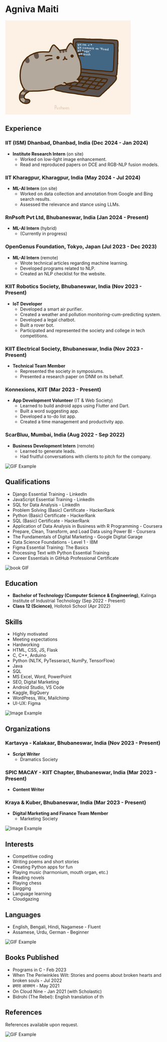 # Agniva Maiti

![Just a gif](https://raw.githubusercontent.com/fate0/fate0/master/artwork/pusheencode.gif)

## Experience

### IIT (ISM) Dhanbad, Dhanbad, India (Dec 2024 - Jan 2024)
- **Institute Research Intern** (on site)
  - Worked on low-light image enhancement.
  - Read and reproduced papers on DCE and RGB-NLP fusion models.

### IIT Kharagpur, Kharagpur, India (May 2024 - Jul 2024)
- **ML-AI Intern** (on site)
  - Worked on data collection and annotation from Google and Bing search results.
  - Assessed the relevance and stance using LLMs.

### RnPsoft Pvt Ltd, Bhubaneswar, India (Jan 2024 - Present)
- **ML-AI Intern** (hybrid)
  - (Currently in progress)

### OpenGenus Foundation, Tokyo, Japan (Jul 2023 - Dec 2023)
- **ML-AI Intern** (remote)
  - Wrote technical articles regarding machine learning.
  - Developed programs related to NLP.
  - Created an NLP checklist for the website.

### KIIT Robotics Society, Bhubaneswar, India (Nov 2023 - Present)
- **IoT Developer**
  - Developed a smart air purifier.
  - Created a weather and pollution monitoring-cum-predicting system.
  - Developed a legal chatbot.
  - Built a rover bot.
  - Participated and represented the society and college in tech competitions.

### KIIT Electrical Society, Bhubaneswar, India (Nov 2023 - Present)
- **Technical Team Member**
  - Represented the society in symposiums.
  - Presented a research paper on DNM on its behalf.

### Konnexions, KIIT (Mar 2023 - Present)
- **App Development Volunteer** (IT & Web Society)
  - Learned to build android apps using Flutter and Dart.
  - Built a word suggesting app.
  - Developed a to-do list app.
  - Created a time management and productivity app.
    
### ScarBluu, Mumbai, India (Aug 2022 - Sep 2022)
- **Business Development Intern** (remote)
  - Learned to generate leads.
  - Had fruitful conversations with clients to pitch for the company.

![GIF Example](https://media.giphy.com/media/6bjWIzKKkTvnG/giphy.gif)

## Qualifications
- Django Essential Training - LinkedIn
- JavaScript Essential Training - LinkedIn
- SQL for Data Analysis - LinkedIn
- Problem Solving (Basic) Certificate - HackerRank
- Python (Basic) Certificate - HackerRank
- SQL (Basic) Certificate - HackerRank
- Application of Data Analysis in Business with R Programming - Coursera
- Prepare, Clean, Transform, and Load Data using Power BI - Coursera
- The Fundamentals of Digital Marketing - Google Digital Garage
- Data Science Foundations - Level 1 - IBM
- Figma Essential Training: The Basics
- Processing Text with Python Essential Training
- Career Essentials in GitHub Professional Certificate

![book GIF](https://pusheen.com/wp-content/uploads/2011/06/tumblr_ln1ybqx90J1qhy6c9o1_400.gif)

## Education
- **Bachelor of Technology (Computer Science & Engineering)**, Kalinga Institute of Industrial Technology (Sep 2022 - Present)
- **Class 12 (Science)**, Hollotoli School (Apr 2022)

## Skills
- Highly motivated
- Meeting expectations
- Hardworking
- HTML, CSS, JS, Flask
- C, C++, Arduino
- Python (NLTK, PyTesseract, NumPy, TensorFlow)
- Java
- SQL
- MS Excel, Word, PowerPoint
- SEO, Digital Marketing
- Android Studio, VS Code
- Kaggle, BigQuery
- WordPress, Wix, Mailchimp
- UI-UX: Figma

![Image Example](https://encrypted-tbn0.gstatic.com/images?q=tbn:ANd9GcT4XeWxoGKJu8E7CA699mPoYn6ML-iGwy_0IA&usqp=CAU)

## Organizations

### Kartavya - Kalakaar, Bhubaneswar, India (Nov 2023 - Present)
- **Script Writer**
  - Dramatics Society

### SPIC MACAY - KIIT Chapter, Bhubaneswar, India (Mar 2023 - Present)
- **Content Writer**

### Kraya & Kuber, Bhubaneswar, India (Mar 2023 - Present)
- **Digital Marketing and Finance Team Member**
  - Marketing Society

![Image Example](https://encrypted-tbn0.gstatic.com/images?q=tbn:ANd9GcR0YF_dqhVoArLhbY3CgacVjuMQI6B2NojK6g&usqp=CAU)

## Interests
- Competitive coding
- Writing poems and short stories
- Creating Python apps for fun
- Playing music (harmonium, mouth organ, etc.)
- Reading novels
- Playing chess
- Blogging
- Language learning
- Cloudgazing

## Languages
- English, Bengali, Hindi, Nagamese - Fluent
- Assamese, Urdu, German - Beginner

![GIF Example](https://i.pinimg.com/originals/0c/47/a3/0c47a3648c73823d3b24d12a420d68aa.gif)


## Books Published
- Programs in C - Feb 2023
- When The Periwinkles Wilt: Stories and poems about broken hearts and broken souls - Jul 2022
- हमारा आसमान - May 2021
- On Cloud Nine - Jan 2021 (with Scholastic)
- Bidrohi (The Rebel): English translation of th

## References
References available upon request.

![GIF Example](https://i.pinimg.com/originals/0c/e4/ee/0ce4eec868486279112a1d14b16762b6.gif)
